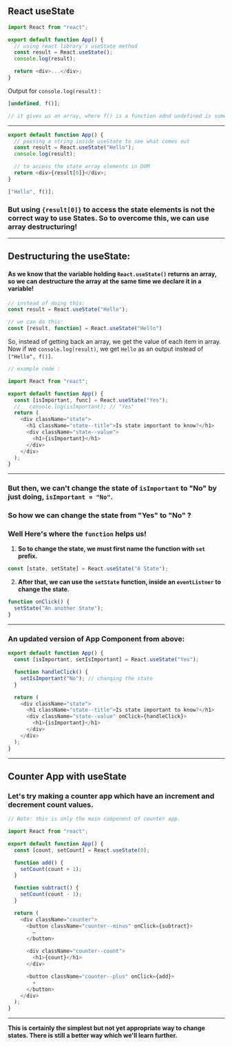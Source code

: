 ## React useState

```js
import React from "react";

export default function App() {
  // using react library's useState method
  const result = React.useState();
  console.log(result);

  return <div>...</div>;
}
```

Output for `console.log(result)` :

```js
[undefined, f()];

// it gives us an array, where f() is a function adnd undefined is some value to be passed in useState.
```

---

```js
export default function App() {
  // passing a string inside useState to see what comes out
  const result = React.useState("Hello");
  console.log(result);

  // to access the state array elements in DOM
  return <div>{result[0]}</div>;
}
```

```js
["Hello", f()];
```

### But using `{result[0]}` to access the state elements is not the correct way to use States. So to overcome this, we can use array destructuring!

---

## Destructuring the useState:

#### As we know that the variable holding `React.useState()` returns an array, so we can destructure the array at the same time we declare it in a variable!

```js
// instead of doing this:
const result = React.useState("Hello");
```

```js
// we can do this:
const [result, function] = React.useState("Hello")
```

So, instead of getting back an array, we get the value of each item in array. Now if we `console.log(result)`, we get `Hello` as an output instead of `["Hello", f()]`.

```js
// example code :

import React from "react";

export default function App() {
  const [isImportant, func] = React.useState("Yes");
  //   console.log(isImportant); // "Yes"
  return (
    <div className="state">
      <h1 className="state--title">Is state important to know?</h1>
      <div className="state--value">
        <h1>{isImportant}</h1>
      </div>
    </div>
  );
}
```

---

### But then, we can't change the state of `isImportant` to "No" by just doing, `isImportant = "No"`.

### So how we can change the state from "Yes" to "No" ?

### Well Here's where the `function` helps us!

1. **So to change the state, we must first name the function with `set` prefix.**

```js
const [state, setState] = React.useState("A State");
```

2. **After that, we can use the `setState` function, inside an `eventListner` to change the state.**

```js
function onClick() {
  setState("An another State");
}
```

---

### An updated version of App Component from above:

```js
export default function App() {
  const [isImportant, setIsImportant] = React.useState("Yes");

  function handleClick() {
    setIsImportant("No"); // changing the state
  }

  return (
    <div className="state">
      <h1 className="state--title">Is state important to know?</h1>
      <div className="state--value" onClick={handleClick}>
        <h1>{isImportant}</h1>
      </div>
    </div>
  );
}
```

---

## Counter App with useState

### Let's try making a counter app which have an increment and decrement count values.

```js
// Note: this is only the main component of counter app.

import React from "react";

export default function App() {
  const [count, setCount] = React.useState(0);

  function add() {
    setCount(count + 1);
  }

  function subtract() {
    setCount(count - 1);
  }

  return (
    <div className="counter">
      <button className="counter--minus" onClick={subtract}>
        –
      </button>

      <div className="counter--count">
        <h1>{count}</h1>
      </div>

      <button className="counter--plus" onClick={add}>
        +
      </button>
    </div>
  );
}
```

---

**This is certainly the simplest but not yet appropriate way to change states. There is still a better way which we'll learn further.**
